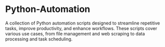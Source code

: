 # Python-Automation
A collection of Python automation scripts designed to streamline repetitive tasks, improve productivity, and enhance workflows. These scripts cover various use cases, from file management and web scraping to data processing and task scheduling.
